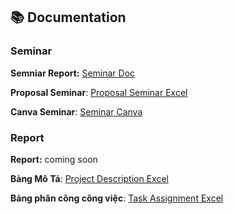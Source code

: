 ## 📚 Documentation 
### Seminar
**Semniar Report:** [Seminar Doc](https://onedrive.live.com/:w:/g/personal/3EF49F94E7FBF1CE/EV7rHqTuCopGlZlIvYdb_R4BrzqiZQWjeiPo_A64NCKbyQ?resid=3EF49F94E7FBF1CE!sa41eeb5e0aee468a959948bd875bfd1e&ithint=file%2Cdocx&e=WYKkSo&migratedtospo=true&redeem=aHR0cHM6Ly8xZHJ2Lm1zL3cvYy8zZWY0OWY5NGU3ZmJmMWNlL0VWN3JIcVR1Q29wR2xabEl2WWRiX1I0QnJ6cWlaUVdqZWlQb19BNjROQ0tieVE_ZT1XWUtrU28)  

**Proposal Seminar**: [Proposal Seminar Excel](https://docs.google.com/spreadsheets/d/1s5GJQaailajE9pXova4pW5jKKFO9hJkXGZ1t6F4w79o/edit?fbclid=IwY2xjawJuizlleHRuA2FlbQIxMAABHtE7e26cICxsO9vdGyeiiU5Mm_eRIei_N0rvzFAJy07WXKU8wE6L1KDmT4Vd_aem_yF9qLXNLk2UDTUiRqUdoVw&gid=0#gid=0)

**Canva Seminar**: [Seminar Canva](https://www.canva.com/design/DAGk8VQ4u58/rpEZ9t3Q2prsLA3pA32Edg/edit?fbclid=IwY2xjawJuixVleHRuA2FlbQIxMAABHtE7e26cICxsO9vdGyeiiU5Mm_eRIei_N0rvzFAJy07WXKU8wE6L1KDmT4Vd_aem_yF9qLXNLk2UDTUiRqUdoVw)

### Report
**Report:** coming soon

**Bảng Mô Tả**: [Project Description Excel](https://docs.google.com/spreadsheets/d/1ukPD_1PHJN-LYYO5pez278NvOpRXy46hrdf_Nv1-tdo/edit?gid=0#gid=0)

**Bảng phân công công việc**: [Task Assignment Excel](https://sg.docs.wps.com/l/sILuE3M7dAavehsAG?fbclid=IwY2xjawJujpNleHRuA2FlbQIxMAABHtE7e26cICxsO9vdGyeiiU5Mm_eRIei_N0rvzFAJy07WXKU8wE6L1KDmT4Vd_aem_yF9qLXNLk2UDTUiRqUdoVw&v=v2)
